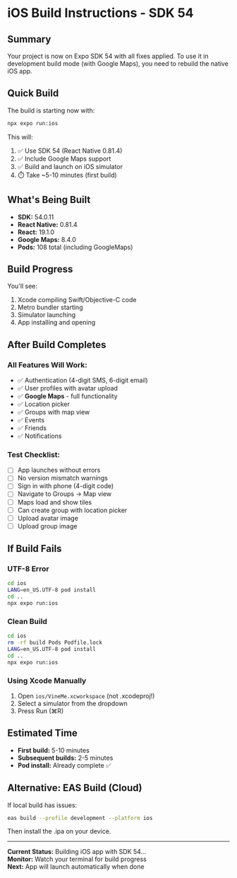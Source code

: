 # iOS Build Instructions - SDK 54

## Summary

Your project is now on Expo SDK 54 with all fixes applied. To use it in development build mode (with Google Maps), you need to rebuild the native iOS app.

## Quick Build

The build is starting now with:
```bash
npx expo run:ios
```

This will:
1. ✅ Use SDK 54 (React Native 0.81.4)
2. ✅ Include Google Maps support
3. ✅ Build and launch on iOS simulator
4. ⏱️ Take ~5-10 minutes (first build)

## What's Being Built

- **SDK:** 54.0.11
- **React Native:** 0.81.4
- **React:** 19.1.0
- **Google Maps:** 8.4.0
- **Pods:** 108 total (including GoogleMaps)

## Build Progress

You'll see:
1. Xcode compiling Swift/Objective-C code
2. Metro bundler starting
3. Simulator launching
4. App installing and opening

## After Build Completes

### All Features Will Work:
- ✅ Authentication (4-digit SMS, 6-digit email)
- ✅ User profiles with avatar upload
- ✅ **Google Maps** - full functionality
- ✅ Location picker
- ✅ Groups with map view
- ✅ Events
- ✅ Friends
- ✅ Notifications

### Test Checklist:
- [ ] App launches without errors
- [ ] No version mismatch warnings
- [ ] Sign in with phone (4-digit code)
- [ ] Navigate to Groups → Map view
- [ ] Maps load and show tiles
- [ ] Can create group with location picker
- [ ] Upload avatar image
- [ ] Upload group image

## If Build Fails

### UTF-8 Error
```bash
cd ios
LANG=en_US.UTF-8 pod install
cd ..
npx expo run:ios
```

### Clean Build
```bash
cd ios
rm -rf build Pods Podfile.lock
LANG=en_US.UTF-8 pod install
cd ..
npx expo run:ios
```

### Using Xcode Manually
1. Open `ios/VineMe.xcworkspace` (not .xcodeproj!)
2. Select a simulator from the dropdown
3. Press Run (⌘R)

## Estimated Time

- **First build:** 5-10 minutes
- **Subsequent builds:** 2-5 minutes
- **Pod install:** Already complete ✅

## Alternative: EAS Build (Cloud)

If local build has issues:
```bash
eas build --profile development --platform ios
```

Then install the .ipa on your device.

---

**Current Status:** Building iOS app with SDK 54...  
**Monitor:** Watch your terminal for build progress  
**Next:** App will launch automatically when done

